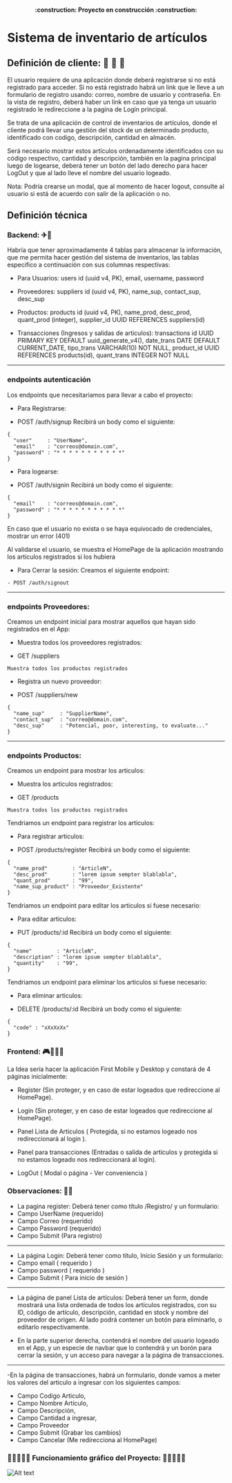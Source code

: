 <h4 align="center">
:construction: Proyecto en construcción :construction:
</h4>

# Sistema de inventario de artículos

## Definición de cliente: :hammer: 🚀 👻

El usuario requiere de una aplicación donde deberá registrarse si no está registrado para acceder. Si no está registrado habrá un link que le lleve a un formulario de registro usando: correo, nombre de usuario y contraseña. En la vista de registro, deberá haber un link en caso que ya tenga un usuario registrado le redireccione a la pagina de Logín principal.

Se trata de una aplicación de control de inventarios de artículos, donde el cliente podrá llevar una gestión del stock de un determinado producto, identificado con codigo, descripción, cantidad en almacén.

Será necesario mostrar estos artículos ordenadamente identificados con su código respectivo, cantidad y descripción,
también en la pagina principal luego de logearse, deberá tener un botón del lado derecho para hacer LogOut y que al lado lleve el nombre del usuario logeado.

Nota: Podría crearse un modal, que al momento de hacer logout, consulte al usuario si está de acuerdo con salir de la aplicación o no.

## Definición técnica
### Backend: ✈🚀

Habría que tener aproximadamente 4 tablas para almacenar la información, que me permita hacer gestión del sistema de inventarios, las tablas especifico a continuación con sus columnas respectivas:

- Para Usuarios:
users
    id (uuid v4, PK),
    email,
    username,
    password


- Proveedores:
suppliers 
    id (uuid v4, PK),
    name_sup,
    contact_sup,
    desc_sup

- Productos:
products 
    id (uuid v4, PK),
    name_prod,
    desc_prod,
    quant_prod (integer),
    supplier_id UUID REFERENCES suppliers(id)

- Transacciones (Ingresos y salidas de articulos):
transactions
    id UUID PRIMARY KEY DEFAULT uuid_generate_v4(),
    date_trans DATE DEFAULT CURRENT_DATE,
    tipo_trans VARCHAR(10) NOT NULL,
    product_id UUID REFERENCES products(id),
    quant_trans INTEGER NOT NULL

----------------------------------------------------------------------------------------------
### endpoints autenticación

Los endpoints que necesitariamos para llevar a cabo el proyecto:

* Para Registrarse:
- POST /auth/signup
Recibirá un body como el siguiente:
```
{
  "user"     : "UserName",
  "email"    : "correos@domain.com",
  "password" : "* * * * * * * * * * *"
}
```

* Para logearse:
- POST /auth/signin
Recibirá un body como el siguiente:
```
{
  "email"    : "correos@domain.com",
  "password" : "* * * * * * * * * * *"
}
```
En caso que el usuario no exista o se haya equivocado de credenciales, mostrar un error (401)

Al validarse el usuario, se muestra el HomePage de la aplicación mostrando los articulos registrados si los hubiera

* Para Cerrar la sesión:
Creamos el siguiente endpoint:
```
- POST /auth/signout
```
--------------------------------------------------------------------------------------------
### endpoints Proveedores:
Creamos un endpoint inicial para mostrar aquellos que hayan sido registrados en el App:

* Muestra todos los proveedores registrados:
- GET /suppliers
```
Muestra todos los productos registrados
```

* Registra un nuevo proveedor:
- POST /suppliers/new
```
{
  "name_sup"     : "SupplierName",
  "contact_sup"  : "correo@domain.com",
  "desc_sup"     : "Potencial, poor, interesting, to evaluate..."
}
```


--------------------------------------------------------------------------------------------
### endpoints Productos:
Creamos un endpoint para mostrar los articulos:

* Muestra los articulos registrados:
- GET /products

```
Muestra todos los productos registrados
```

Tendriamos un endpoint para registrar los articulos:
* Para registrar articulos:
- POST /products/register
Recibirá un body como el siguiente:
```
{
  "name_prod"        : "ArticleN",
  "desc_prod"        : "lorem ipsum sempter blablabla",
  "quant_prod"       : "99",
  "name_sup_product" : "Proveedor_Existente"
}
```

Tendriamos un endpoint para editar los articulos si fuese necesario:
* Para editar articulos:
- PUT /products/:id
Recibirá un body como el siguiente:
```
{
  "name"        : "ArticleN",
  "description" : "lorem ipsum sempter blablabla",
  "quantity"    : "99",
}
```
Tendriamos un endpoint para eliminar los articulos si fuese necesario:
* Para eliminar articulos:
- DELETE /products/:id
Recibirá un body como el siguiente:
```
{
  "code" : "xXxXxXx"
}
```

### Frontend: 🎮👨‍💻✨

La Idea sería hacer la aplicación First Mobile y Desktop y constará de 4 páginas inicialmente:

- Register (Sin proteger, y en caso de estar logeados que redireccione al HomePage).

- Login (Sin proteger, y en caso de estar logeados que redireccione al HomePage).

- Panel Lista de Articulos ( Protegida, si no estamos logeado nos redireccionará al login ).

- Panel para transacciones (Entradas o salida de artículos y protegida si no estamos logeado nos redireccionará al login).

- LogOut ( Modal o página - Ver conveniencia )

### Observaciones: 👀😎
- La pagina register: Deberá tener como título /Registro/ y un formulario:
- Campo UserName (requerido)
- Campo Correo   (requerido)
- Campo Password (requerido)
- Campo Submit   (Para registro)
--------------------------------------------------------------------------------
- La página Login: Deberá tener como título, Inicio Sesión y un formulario:
- Campo email    ( requerido )
- Campo password ( requerido )
- Campo Submit   ( Para inicio de sesión )
--------------------------------------------------------------------------------
- La página de panel Lista de artículos: Deberá tener un form, donde mostrará una lista ordenada de todos los artículos registrados, con su ID, código de artículo, descripción, cantidad en stock y nombre del proveedor de origen. Al lado podrá contener un botón para eliminarlo, o editarlo respectivamente.

- En la parte superior derecha, contendrá el nombre del usuario logeado en el App, y un especie de navbar que lo contendrá y un borón para cerrar la sesión, y un acceso para navegar a la página de transacciones.
--------------------------------------------------------------------------------
-En la página de transacciones, habrá un formulario, donde vamos a meter los valores del articulo a ingresar con los siguientes campos:

- Campo Codigo Articulo,
- Campo Nombre Artículo,
- Campo Descripción,
- Campo Cantidad a ingresar,
- Campo Proveedor
- Campo Submit (Grabar los cambios)
- Campo Cancelar (Me redirecciona al HomePage)



### 🤩🤯🚀👨‍💻 Funcionamiento gráfico del Proyecto: 🤩🤯🚀👨‍💻

![Alt text](image-1.png)